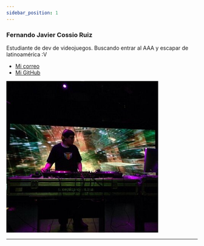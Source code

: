```yaml
---
sidebar_position: 1
---
```


### Fernando Javier Cossio Ruiz

Estudiante de dev de videojuegos. Buscando entrar al AAA y escapar de latinoamérica :V 

- [Mi correo](cdmx1949@amerike.edu.mx)
- [Mi GitHub](https://github.com/Fernando747400)

![Fernando](../static/img/Fer.jpeg)

---
